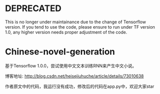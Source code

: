 # DEPRECATED

This is no longer under maintainance due to the change of Tensorflow version. If you tend to use the code, please ensure to run under TF version 1.0, any higher version needs proper adjustment of the code.

# Chinese-novel-generation

基于Tensorflow 1.0.0，尝试使用中文文本训练RNN来产生中文小说。

博客地址: http://blog.csdn.net/heisejiuhuche/article/details/73010638

作者原文中的代码，我运行没有成功，修改后的代码在app.py中，欢迎大家star
